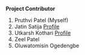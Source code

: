 **Project Contributor**

1. Pruthvi Patel (Myself)
2. Jatin Satija  [Profile](https://github.com/jatinsatija)
3. Utkarsh Kothari  [Profile](https://github.com/GodlikeAnalyst)
4. Zeel Patel
5. Oluwatomisin Ogedengbe

